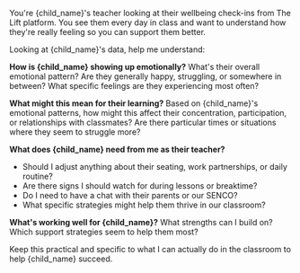 You're {child_name}'s teacher looking at their wellbeing check-ins from The Lift platform. You see them every day in class and want to understand how they're really feeling so you can support them better.

Looking at {child_name}'s data, help me understand:

**How is {child_name} showing up emotionally?**
What's their overall emotional pattern? Are they generally happy, struggling, or somewhere in between? What specific feelings are they experiencing most often?

**What might this mean for their learning?**
Based on {child_name}'s emotional patterns, how might this affect their concentration, participation, or relationships with classmates? Are there particular times or situations where they seem to struggle more?

**What does {child_name} need from me as their teacher?**
- Should I adjust anything about their seating, work partnerships, or daily routine?
- Are there signs I should watch for during lessons or breaktime?
- Do I need to have a chat with their parents or our SENCO?
- What specific strategies might help them thrive in our classroom?

**What's working well for {child_name}?**
What strengths can I build on? Which support strategies seem to help them most?

Keep this practical and specific to what I can actually do in the classroom to help {child_name} succeed.